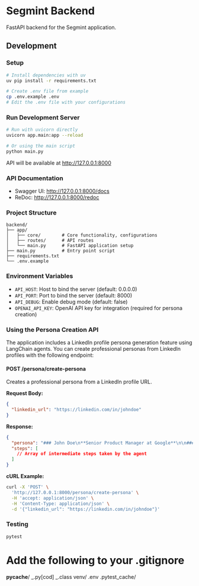 # Segmint Backend

FastAPI backend for the Segmint application.

## Development

### Setup

```bash
# Install dependencies with uv
uv pip install -r requirements.txt

# Create .env file from example
cp .env.example .env
# Edit the .env file with your configurations
```

### Run Development Server

```bash
# Run with uvicorn directly
uvicorn app.main:app --reload

# Or using the main script
python main.py
```

API will be available at http://127.0.0.1:8000

### API Documentation

- Swagger UI: http://127.0.0.1:8000/docs
- ReDoc: http://127.0.0.1:8000/redoc

### Project Structure

```
backend/
├── app/
│   ├── core/        # Core functionality, configurations
│   ├── routes/      # API routes
│   └── main.py      # FastAPI application setup
├── main.py          # Entry point script
├── requirements.txt
└── .env.example
```

### Environment Variables

- `API_HOST`: Host to bind the server (default: 0.0.0.0)
- `API_PORT`: Port to bind the server (default: 8000)
- `API_DEBUG`: Enable debug mode (default: false)
- `OPENAI_API_KEY`: OpenAI API key for integration (required for persona creation)

### Using the Persona Creation API

The application includes a LinkedIn profile persona generation feature using LangChain agents. You can create professional personas from LinkedIn profiles with the following endpoint:

#### POST /persona/create-persona

Creates a professional persona from a LinkedIn profile URL.

**Request Body:**

```json
{
  "linkedin_url": "https://linkedin.com/in/johndoe"
}
```

**Response:**

```json
{
  "persona": "### John Doe\n**Senior Product Manager at Google**\n\n#### Experience\n- **Product Manager** at *Google* (3 years)\n- **Consultant** at *McKinsey* (2 years)\n\n#### Education\n- MBA, Stanford University\n\n#### Skills\nProduct Management, Leadership, Strategy",
  "steps": [
    // Array of intermediate steps taken by the agent
  ]
}
```

**cURL Example:**

```bash
curl -X 'POST' \
  'http://127.0.0.1:8000/persona/create-persona' \
  -H 'accept: application/json' \
  -H 'Content-Type: application/json' \
  -d '{"linkedin_url": "https://linkedin.com/in/johndoe"}'
```

### Testing

```bash
pytest
```

# Add the following to your .gitignore

**pycache**/
_.py[cod]
_.class
venv/
.env
.pytest_cache/
